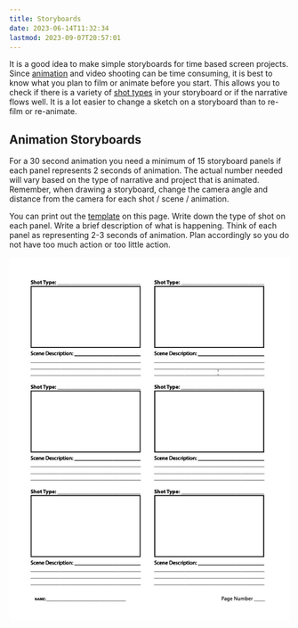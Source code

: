 ```yaml
---
title: Storyboards
date: 2023-06-14T11:32:34
lastmod: 2023-09-07T20:57:01
---
```


It is a good idea to make simple storyboards for time based screen projects. Since [animation](animation.md) and video shooting can be time consuming, it is best to know what you plan to film or animate before you start. This allows you to check if there is a variety of [shot types](shot-types.md) in your storyboard or if the narrative flows well. It is a lot easier to change a sketch on a storyboard than to re-film or re-animate.
## Animation Storyboards

For a 30 second animation you need a minimum of 15 storyboard panels if each panel represents 2 seconds of animation. The actual number needed will vary based on the type of narrative and project that is animated. Remember, when drawing a storyboard, change the camera angle and distance from the camera for each shot / scene / animation.

You can print out the [template](attachments/storyboard-template.pdf) on this page. Write down the type of shot on each panel. Write a brief description of what is happening. Think of each panel as representing 2-3 seconds of animation. Plan accordingly so you do not have too much action or too little action.

[![Storyboard Template](attachments/storyboard-template.jpg)](attachments/storyboard-template.pdf)
